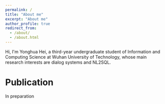 ```yaml
---
permalink: /
title: "About me"
excerpt: "About me"
author_profile: true
redirect_from: 
  - /about/
  - /about.html
---
```

Hi, I'm Yonghua Hei, a third-year undergraduate student of Information and Computing Science at Wuhan University of Technology, 
whose main research interests are dialog systems and NL2SQL.


Publication
======
In preparation


